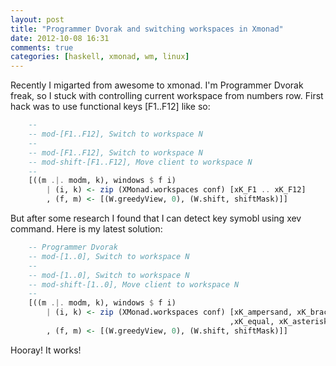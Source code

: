 ```yaml
---
layout: post
title: "Programmer Dvorak and switching workspaces in Xmonad"
date: 2012-10-08 16:31
comments: true
categories: [haskell, xmonad, wm, linux]
---
```

Recently I migarted from awesome to xmonad. I'm Programmer Dvorak freak, so I stuck with controlling current workspace from numbers row. First hack was to use functional keys [F1..F12] like so:

```haskell
    --
    -- mod-[F1..F12], Switch to workspace N
    --
    -- mod-[F1..F12], Switch to workspace N
    -- mod-shift-[F1..F12], Move client to workspace N
    --
    [((m .|. modm, k), windows $ f i)
        | (i, k) <- zip (XMonad.workspaces conf) [xK_F1 .. xK_F12]
        , (f, m) <- [(W.greedyView, 0), (W.shift, shiftMask)]]

```


But after some research I found that I can detect key symobl using xev command. Here is my latest solution:

```haskell
    -- Programmer Dvorak
    -- mod-[1..0], Switch to workspace N
    --
    -- mod-[1..0], Switch to workspace N
    -- mod-shift-[1..0], Move client to workspace N
    --
    [((m .|. modm, k), windows $ f i)
        | (i, k) <- zip (XMonad.workspaces conf) [xK_ampersand, xK_bracketleft, xK_braceleft, xK_braceright, xK_parenleft
                                                 ,xK_equal, xK_asterisk, xK_parenright, xK_plus, xK_bracketright, xK_exclam]
        , (f, m) <- [(W.greedyView, 0), (W.shift, shiftMask)]]

```

Hooray! It works!
